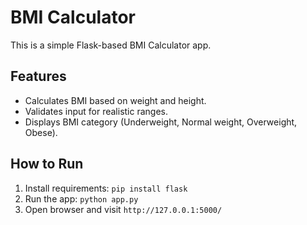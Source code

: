 # BMI Calculator

This is a simple Flask-based BMI Calculator app.

## Features
- Calculates BMI based on weight and height.
- Validates input for realistic ranges.
- Displays BMI category (Underweight, Normal weight, Overweight, Obese).

## How to Run
1. Install requirements: `pip install flask`
2. Run the app: `python app.py`
3. Open browser and visit `http://127.0.0.1:5000/`
